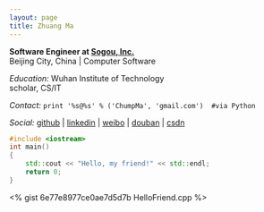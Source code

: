 ```yaml
---
layout: page
title: Zhuang Ma
---
```


**Software Engineer at [Sogou, Inc.](http://www.sogou.com)**  
Beijing City, China | Computer Software  
  
*Education:* Wuhan Institute of Technology  
scholar, CS/IT  

*Contact:* `print '%s@%s' % ('ChumpMa', 'gmail.com')  #via Python`  

*Social:*  [github](http://github.com/mzlogin) | [linkedin](http://www.linkedin.com/in/mazhuang) | [weibo](http://weibo.com/mzlogin) | [douban](http://www.douban.com/people/freedim/) | [csdn](http://blog.csdn.net/mzlogin)   
    
```c++
#include <iostream>
int main()
{
	std::cout << "Hello, my friend!" << std::endl;
	return 0;
}
```

<% gist 6e77e8977ce0ae7d5d7b HelloFriend.cpp %>
